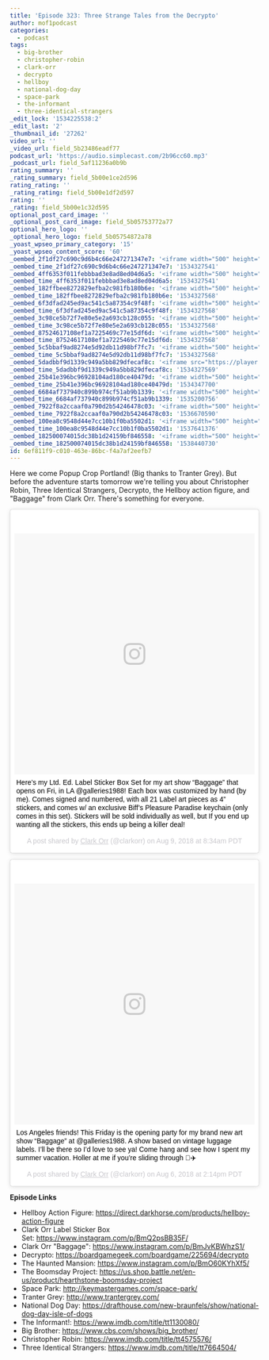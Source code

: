 ```yaml
---
title: 'Episode 323: Three Strange Tales from the Decrypto'
author: mof1podcast
categories:
  - podcast
tags:
  - big-brother
  - christopher-robin
  - clark-orr
  - decrypto
  - hellboy
  - national-dog-day
  - space-park
  - the-informant
  - three-identical-strangers
_edit_lock: '1534225538:2'
_edit_last: '2'
_thumbnail_id: '27262'
video_url: ''
_video_url: field_5b23486eadf77
podcast_url: 'https://audio.simplecast.com/2b96cc60.mp3'
_podcast_url: field_5af11236a0b9b
rating_summary: ''
_rating_summary: field_5b00e1ce2d596
rating_rating: ''
_rating_rating: field_5b00e1df2d597
rating: ''
_rating: field_5b00e1c32d595
optional_post_card_image: ''
_optional_post_card_image: field_5b05753772a77
optional_hero_logo: ''
_optional_hero_logo: field_5b05754872a78
_yoast_wpseo_primary_category: '15'
_yoast_wpseo_content_score: '60'
_oembed_2f1df27c690c9d6b4c66e247271347e7: '<iframe width="500" height="281" src="https://www.youtube.com/embed/9XxLHyzsB_Q?feature=oembed" frameborder="0" allow="autoplay; encrypted-media" allowfullscreen></iframe>'
_oembed_time_2f1df27c690c9d6b4c66e247271347e7: '1534327541'
_oembed_4ff6353f011febbbad3e8ad8ed04d6a5: '<iframe width="500" height="281" src="https://www.youtube.com/embed/HikYI0jIAwU?feature=oembed" frameborder="0" allow="autoplay; encrypted-media" allowfullscreen></iframe>'
_oembed_time_4ff6353f011febbbad3e8ad8ed04d6a5: '1534327541'
_oembed_182ffbee8272829efba2c981fb180b6e: '<iframe width="500" height="281" src="https://www.youtube.com/embed/Seg_yBYPjG4?feature=oembed" frameborder="0" allow="autoplay; encrypted-media" allowfullscreen></iframe>'
_oembed_time_182ffbee8272829efba2c981fb180b6e: '1534327568'
_oembed_6f3dfad245ed9ac541c5a87354c9f48f: '<iframe width="500" height="281" src="https://www.youtube.com/embed/rTMINaybeyE?feature=oembed" frameborder="0" allow="autoplay; encrypted-media" allowfullscreen></iframe>'
_oembed_time_6f3dfad245ed9ac541c5a87354c9f48f: '1534327568'
_oembed_3c98ce5b72f7e80e5e2a693cb128c055: '<iframe width="500" height="281" src="https://www.youtube.com/embed/j7RHHPN4gII?feature=oembed" frameborder="0" allow="autoplay; encrypted-media" allowfullscreen></iframe>'
_oembed_time_3c98ce5b72f7e80e5e2a693cb128c055: '1534327568'
_oembed_87524617108ef1a7225469c77e15df6d: '<iframe width="500" height="281" src="https://www.youtube.com/embed/bP8vCXPo-BA?feature=oembed" frameborder="0" allow="autoplay; encrypted-media" allowfullscreen></iframe>'
_oembed_time_87524617108ef1a7225469c77e15df6d: '1534327568'
_oembed_5c5bbaf9ad8274e5d92db11d98bf7fc7: '<iframe width="500" height="281" src="https://www.youtube.com/embed/yqAS2lPISa8?feature=oembed" frameborder="0" allow="autoplay; encrypted-media" allowfullscreen></iframe>'
_oembed_time_5c5bbaf9ad8274e5d92db11d98bf7fc7: '1534327568'
_oembed_5dadbbf9d1339c949a5bb829dfecaf8c: '<iframe src="https://player.vimeo.com/video/8386027?app_id=122963" width="500" height="281" frameborder="0" title="Alien for Christmas" webkitallowfullscreen mozallowfullscreen allowfullscreen></iframe>'
_oembed_time_5dadbbf9d1339c949a5bb829dfecaf8c: '1534327569'
_oembed_25b41e396bc96928104ad180ce40479d: '<iframe width="500" height="281" src="https://www.youtube.com/embed/MFWF9dU5Zc0?feature=oembed" frameborder="0" allow="autoplay; encrypted-media" allowfullscreen></iframe>'
_oembed_time_25b41e396bc96928104ad180ce40479d: '1534347700'
_oembed_6684af737940c899b974cf51ab9b1339: '<iframe width="500" height="281" src="https://www.youtube.com/embed/gp-8oB53P7k?feature=oembed" frameborder="0" allow="autoplay; encrypted-media" allowfullscreen></iframe>'
_oembed_time_6684af737940c899b974cf51ab9b1339: '1535200756'
_oembed_7922f8a2ccaaf0a790d2b54246478c03: '<iframe width="500" height="281" src="https://www.youtube.com/embed/AWvUNABT8sg?feature=oembed" frameborder="0" allow="autoplay; encrypted-media" allowfullscreen></iframe>'
_oembed_time_7922f8a2ccaaf0a790d2b54246478c03: '1536670590'
_oembed_100ea8c9548d44e7cc10b1f0ba5502d1: '<iframe width="500" height="281" src="https://www.youtube.com/embed/ek1ePFp-nBI?feature=oembed" frameborder="0" allow="autoplay; encrypted-media" allowfullscreen></iframe>'
_oembed_time_100ea8c9548d44e7cc10b1f0ba5502d1: '1537641376'
_oembed_182500074015dc38b1d24159bf846558: '<iframe width="500" height="281" src="https://www.youtube.com/embed/USPd0vX2sdc?feature=oembed" frameborder="0" allow="autoplay; encrypted-media" allowfullscreen></iframe>'
_oembed_time_182500074015dc38b1d24159bf846558: '1538440730'
id: 6ef811f9-c010-463e-86bc-f4a7af2eefb7
---
```

<p>Here we come Popup Crop Portland! (Big thanks to Tranter Grey). But before the adventure starts tomorrow we're telling you about Christopher Robin, Three Identical Strangers, Decrypto, the Hellboy action figure, and "Baggage" from Clark Orr. There's something for everyone.</p>
<blockquote class="instagram-media" data-instgrm-captioned data-instgrm-permalink="https://www.instagram.com/p/BmQ2psBB35F/?utm_source=ig_embed&amp;utm_campaign=embed_loading_state_control" data-instgrm-version="9" style=" background:#FFF; border:0; border-radius:3px; box-shadow:0 0 1px 0 rgba(0,0,0,0.5),0 1px 10px 0 rgba(0,0,0,0.15); margin: 1px; max-width:540px; min-width:326px; padding:0; width:99.375%; width:-webkit-calc(100% - 2px); width:calc(100% - 2px);">
<div style="padding:8px;">
<div style=" background:#F8F8F8; line-height:0; margin-top:40px; padding:50% 0; text-align:center; width:100%;">
<div style=" background:url(data:image/png;base64,iVBORw0KGgoAAAANSUhEUgAAACwAAAAsCAMAAAApWqozAAAABGdBTUEAALGPC/xhBQAAAAFzUkdCAK7OHOkAAAAMUExURczMzPf399fX1+bm5mzY9AMAAADiSURBVDjLvZXbEsMgCES5/P8/t9FuRVCRmU73JWlzosgSIIZURCjo/ad+EQJJB4Hv8BFt+IDpQoCx1wjOSBFhh2XssxEIYn3ulI/6MNReE07UIWJEv8UEOWDS88LY97kqyTliJKKtuYBbruAyVh5wOHiXmpi5we58Ek028czwyuQdLKPG1Bkb4NnM+VeAnfHqn1k4+GPT6uGQcvu2h2OVuIf/gWUFyy8OWEpdyZSa3aVCqpVoVvzZZ2VTnn2wU8qzVjDDetO90GSy9mVLqtgYSy231MxrY6I2gGqjrTY0L8fxCxfCBbhWrsYYAAAAAElFTkSuQmCC); display:block; height:44px; margin:0 auto -44px; position:relative; top:-22px; width:44px;"></div>
</div>
<p style=" margin:8px 0 0 0; padding:0 4px;"> <a href="https://www.instagram.com/p/BmQ2psBB35F/?utm_source=ig_embed&amp;utm_campaign=embed_loading_state_control" style=" color:#000; font-family:Arial,sans-serif; font-size:14px; font-style:normal; font-weight:normal; line-height:17px; text-decoration:none; word-wrap:break-word;" target="_blank">Here’s my Ltd. Ed. Label Sticker Box Set for my art show “Baggage” that opens on Fri, in LA @galleries1988! Each box was customized by hand (by me). Comes signed and numbered, with all 21 Label art pieces as 4” stickers, and comes w/ an exclusive Biff’s Pleasure Paradise keychain (only comes in this set). Stickers will be sold individually as well, but If you end up wanting all the stickers, this ends up being a killer deal!</a></p>
<p style=" color:#c9c8cd; font-family:Arial,sans-serif; font-size:14px; line-height:17px; margin-bottom:0; margin-top:8px; overflow:hidden; padding:8px 0 7px; text-align:center; text-overflow:ellipsis; white-space:nowrap;">A post shared by <a href="https://www.instagram.com/clarkorr/?utm_source=ig_embed&amp;utm_campaign=embed_loading_state_control" style=" color:#c9c8cd; font-family:Arial,sans-serif; font-size:14px; font-style:normal; font-weight:normal; line-height:17px;" target="_blank"> Clark Orr</a> (@clarkorr) on <time style=" font-family:Arial,sans-serif; font-size:14px; line-height:17px;" datetime="2018-08-09T15:34:37+00:00">Aug 9, 2018 at 8:34am PDT</time></p>
</div>
</blockquote>
<p> <script async defer src="//www.instagram.com/embed.js"></script></p>
<blockquote class="instagram-media" data-instgrm-captioned data-instgrm-permalink="https://www.instagram.com/p/BmJvKBWhzS1/?utm_source=ig_embed&amp;utm_campaign=embed_loading_state_control" data-instgrm-version="9" style=" background:#FFF; border:0; border-radius:3px; box-shadow:0 0 1px 0 rgba(0,0,0,0.5),0 1px 10px 0 rgba(0,0,0,0.15); margin: 1px; max-width:540px; min-width:326px; padding:0; width:99.375%; width:-webkit-calc(100% - 2px); width:calc(100% - 2px);">
<div style="padding:8px;">
<div style=" background:#F8F8F8; line-height:0; margin-top:40px; padding:50% 0; text-align:center; width:100%;">
<div style=" background:url(data:image/png;base64,iVBORw0KGgoAAAANSUhEUgAAACwAAAAsCAMAAAApWqozAAAABGdBTUEAALGPC/xhBQAAAAFzUkdCAK7OHOkAAAAMUExURczMzPf399fX1+bm5mzY9AMAAADiSURBVDjLvZXbEsMgCES5/P8/t9FuRVCRmU73JWlzosgSIIZURCjo/ad+EQJJB4Hv8BFt+IDpQoCx1wjOSBFhh2XssxEIYn3ulI/6MNReE07UIWJEv8UEOWDS88LY97kqyTliJKKtuYBbruAyVh5wOHiXmpi5we58Ek028czwyuQdLKPG1Bkb4NnM+VeAnfHqn1k4+GPT6uGQcvu2h2OVuIf/gWUFyy8OWEpdyZSa3aVCqpVoVvzZZ2VTnn2wU8qzVjDDetO90GSy9mVLqtgYSy231MxrY6I2gGqjrTY0L8fxCxfCBbhWrsYYAAAAAElFTkSuQmCC); display:block; height:44px; margin:0 auto -44px; position:relative; top:-22px; width:44px;"></div>
</div>
<p style=" margin:8px 0 0 0; padding:0 4px;"> <a href="https://www.instagram.com/p/BmJvKBWhzS1/?utm_source=ig_embed&amp;utm_campaign=embed_loading_state_control" style=" color:#000; font-family:Arial,sans-serif; font-size:14px; font-style:normal; font-weight:normal; line-height:17px; text-decoration:none; word-wrap:break-word;" target="_blank">Los Angeles friends! This Friday is the opening party for my brand new art show “Baggage” at @galleries1988. A show based on vintage luggage labels. I’ll be there so I’d love to see ya! Come hang and see how I spent my summer vacation. Holler at me if you’re sliding through 👝✈️</a></p>
<p style=" color:#c9c8cd; font-family:Arial,sans-serif; font-size:14px; line-height:17px; margin-bottom:0; margin-top:8px; overflow:hidden; padding:8px 0 7px; text-align:center; text-overflow:ellipsis; white-space:nowrap;">A post shared by <a href="https://www.instagram.com/clarkorr/?utm_source=ig_embed&amp;utm_campaign=embed_loading_state_control" style=" color:#c9c8cd; font-family:Arial,sans-serif; font-size:14px; font-style:normal; font-weight:normal; line-height:17px;" target="_blank"> Clark Orr</a> (@clarkorr) on <time style=" font-family:Arial,sans-serif; font-size:14px; line-height:17px;" datetime="2018-08-06T21:14:27+00:00">Aug 6, 2018 at 2:14pm PDT</time></p>
</div>
</blockquote>
<p> <script async defer src="//www.instagram.com/embed.js"></script></p>
<p><strong>Episode Links</strong></p>
<ul>
<li>Hellboy Action Figure: <a href="https://direct.darkhorse.com/products/hellboy-action-figure">https://direct.darkhorse.com/products/hellboy-action-figure</a></li>
<li>Clark Orr Label Sticker Box Set: <a href="https://www.instagram.com/p/BmQ2psBB35F/">https://www.instagram.com/p/BmQ2psBB35F/</a></li>
<li>Clark Orr "Baggage": <a href="https://www.instagram.com/p/BmJvKBWhzS1/">https://www.instagram.com/p/BmJvKBWhzS1/</a></li>
<li>Decrypto: <a href="https://boardgamegeek.com/boardgame/225694/decrypto">https://boardgamegeek.com/boardgame/225694/decrypto</a></li>
<li>The Haunted Mansion: <a href="https://www.instagram.com/p/BmO60KYhXf5/">https://www.instagram.com/p/BmO60KYhXf5/</a></li>
<li>The Boomsday Project: <a href="https://us.shop.battle.net/en-us/product/hearthstone-boomsday-project">https://us.shop.battle.net/en-us/product/hearthstone-boomsday-project</a></li>
<li>Space Park: <a href="http://keymastergames.com/space-park/">http://keymastergames.com/space-park/</a></li>
<li>Tranter Grey: <a href="http://www.trantergrey.com/">http://www.trantergrey.com/</a></li>
<li>National Dog Day: <a href="https://drafthouse.com/new-braunfels/show/national-dog-day-isle-of-dogs">https://drafthouse.com/new-braunfels/show/national-dog-day-isle-of-dogs</a></li>
<li>The Informant!: <a href="https://www.imdb.com/title/tt1130080/">https://www.imdb.com/title/tt1130080/</a></li>
<li>Big Brother: <a href="https://www.cbs.com/shows/big_brother/">https://www.cbs.com/shows/big_brother/</a></li>
<li>Christopher Robin: <a href="https://www.imdb.com/title/tt4575576/">https://www.imdb.com/title/tt4575576/</a></li>
<li>Three Identical Strangers: <a href="https://www.imdb.com/title/tt7664504/">https://www.imdb.com/title/tt7664504/</a></li>
</ul>

